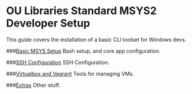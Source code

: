 # OU Libraries Standard MSYS2 Developer Setup

This guide covers the installation of a basic CLI toolset for Windows devs.

###[Basic MSYS Setup](./01-msys2.md)
Bash setup, and core app configuration.

###[SSH Configuration](02-ssh.md)
SSH Configuration. 

###[Virtualbox and Vagrant](03-vms.md)
Tools for managing VMs.

###[Extras](04-extras.md)
Other stuff.

 



